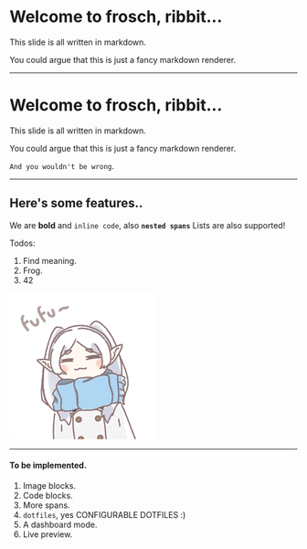 # Welcome to frosch, ribbit... 

This slide is all written in markdown.

You could argue that this is just a fancy markdown renderer.

---

# Welcome to frosch, ribbit... 

This slide is all written in markdown.

You could argue that this is just a fancy markdown renderer.

`And you wouldn't be wrong`.

---

## Here's some features..

We are **bold** and `inline code`, also **`nested spans`**
Lists are also supported!

Todos:
1. Find meaning.
2. Frog.
5. 42

![Frieren](./img_frieren.jpg)

---

#### To be implemented.

1. Image blocks.
2. Code blocks.
3. More spans.
4. `dotfiles`, yes CONFIGURABLE DOTFILES :)
5. A dashboard mode.
6. Live preview.
